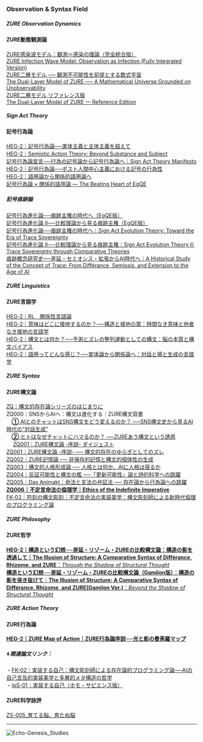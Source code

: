### Observation & Syntax Field
##### ZURE Observation Dynamics  
#### ZURE動態観測論  

[ZURE感染波モデル：観測＝感染の理論（完全統合版）](./articles/ZURE_Infection-Wave-Model.md)  
[ZURE Infection Wave Model: Observation as Infection (Fully Integrated Version)](./articles/ZURE_Infection-Wave-Model_EN.md)  
[ZURE二層モデル ── 観測不可能性を前提とする数式宇宙](https://camp-us.net/articles/DLMZ-01_ZURE_dual_layer_model_full_JP.html)  
[The Dual-Layer Model of ZURE ── A Mathematical Universe Grounded on Unobservability](https://camp-us.net/articles/DLMZ-01_ZURE_dual_layer_model_full_EN.html)  
[ZURE二層モデル リファレンス版](https://camp-us.net/articles/DLMZ-01_ZURE_dual_layer_model_ref_JP.html)  
[The Dual-Layer Model of ZURE — Reference Edition](https://camp-us.net/articles/DLMZ-01_ZURE_dual_layer_model_ref_EN.html)  

##### Sign Act Theory  
#### 記号行為論 

[HEG-2｜記号行為論──実体主義と主体主義を超えて](./articles/HEG-2_SAT_JP.md)  
[HEG-2｜Semiotic Action Theory: Beyond Substance and Subject](./articles/HEG-2_SAT_EN.md)  
[記号行為論宣言──行為の記号論から記号行為論へ｜Sign Act Theory Manifesto](https://camp-us.net/articles/HEG-2_SAT_Manifesto.html)  
[HEG-2｜記号行為論──ポスト人間中心主義における記号の行為性](https://camp-us.net/SAT-2.html)  
[HEG-2｜語用論から関係的語用論へ](https://camp-us.net/articles/HEG-2_Relational-Pragmatics.html)  
[記号行為論 × 関係的語用論 — The Beating Heart of EgQE](https://camp-us.net/articles/HEG-2_Sign-Act-Theory.html)  

##### 記号痕跡論   
[記号行為進化論──痕跡主権の時代へ（EgQE版）](https://camp-us.net/articles/HEG-2_SAET_egqe)  
[記号行為進化論 II──比較理論から見る痕跡主権（EgQE版）](https://camp-us.net/articles/HEG-2_SAET-2_egqe)  
[記号行為進化論──痕跡主権の時代へ｜Sign Act Evolution Theory: Toward the Era of Trace Sovereignty](https://camp-us.net/articles/HEG-2_SAET)  
[記号行為進化論 II──比較理論から見る痕跡主権｜Sign Act Evolution Theory II: Trace Sovereignty through Comparative Theories](https://camp-us.net/articles/HEG-2_SAET-2)  
[痕跡概念研究史──差延・セミオシス・拡張からAI時代へ｜A Historical Study of the Concept of Trace: From Différance, Semiosis, and Extension to the Age of AI](https://camp-us.net/articles/HEG-2_HSoCT-2)  

##### ZURE Linguistics  
#### ZURE言語学  

[HEG-2｜RL　関係性言語論](./articles/HEG-2_RL_full.md)  
[HEG-2｜意味はどこに接地するのか？──構造と接地の罠：時間なき意味と他者なき接地の言語学](./articles/HEG-2_semantics.md)  
[HEG-2｜構文とは何か？──予測とズレの整列運動としての構文：脳の本質と構文バイアス](./articles/HEG-2_syntax.md)  
[HEG-2｜語用ってどんな感じ？──実体論から関係論へ：対話と場と生成の言語学](./articles/HEG-2_pragmatics.md)  

##### ZURE Syntax  
#### ZURE構文論  

[ZQ｜構文的存在論シリーズのはじまりに](https://camp-us.net/articles/ZQ00_Syntactic-Ontology.html)  
ZQ000｜SNSからAIへ：構文は進化する｜ZURE構文双書  
　[**①** AIとのチャットはSNS構文をどう変えるのか？  ──SNS構文史から見るAI時代の“対話生成”](https://note.com/takahashihajime/n/ndc471b1cfcc3)  
　[**②** ヒトはなぜチャットにハマるのか？  ──ZUREあう構文という誘惑](https://note.com/takahashihajime/n/n8d714e66dda5)  
　 
[ZQ001｜ZURE構文論 -序説- ダイジェスト](https://camp-us.net/articles/ZQ001_ZURE-syntax_digest.html)  
[ZQ001｜ZURE構文論 -序説- ── 構文的存在のゆらぎとしてのズレ](https://camp-us.net/articles/ZQ001_ZURE-syntax.html)    
[ZQ002｜ZURE記憶論 ── 非保存的記憶と構文的個体性の生成](./articles/ZQ002_ZURE-memory.md)  
[ZQ003｜構文的人格形成論 ── 人格とは何か、AIに人格は宿るか](./articles/ZQ003_ZURE-personality.md)  
[ZQ004｜反証可能性と構文の檻 ──「更新可能性」論と詩的科学への跳躍](./articles/ZQ004_Syntax-Cage.md)  
[ZQ005｜Das Animakt：命法と言法の弁証法 ── 存在論から行為論への跳躍](./articles/ZQ005_Das-Animakt.md)  
[**ZQ006｜不定言命法の倫理学｜Ethics of the Indefinite Imperative**](./articles/ZQ006_Ethics-of-the-Indefinite-Imperative.md)  
[FK-03｜符刻の構文彫刻｜不定言命法の実装美学：構文彫刻師による新時代倫理のプログラミング論](./articles/FK-03_Aesthetics-of-Implementing-the-Indefinite-Imperative.md)  

##### ZURE Philosophy  
#### ZURE哲学  

[**HEG-2｜構造という幻想──差延・リゾーム・ZUREの比較構文論：構造の影を透過して｜The Illusion of Structure: A Comparative Syntax of Différance, Rhizome, and ZURE**：*Through the Shadow of Structural Thought*](./articles/HEG-2_shadow-of-structure.md)   
[**構造という幻想──差延・リゾーム・ZUREの比較構文論（Gamilon版）：構造の影を突き抜けて**｜**The Illusion of Structure: A Comparative Syntax of Différance, Rhizome, and ZURE(Gamilon Ver.)**：_Beyond the Shadow of Structural Thought_](https://camp-us.net/articles/HEG-2_Illusion-of-Structure.html)  

##### ZURE Action Theory  
#### ZURE行為論  

[**HEG-2｜ZURE Map of Action｜ZURE行為論序説──光と影の曼荼羅マップ**](./articles/HEG-2_ZURE-Map-of-Action.md)  

##### 🌀 関連論文リンク：  
・[FK-02｜実装する自己：構文彫刻師による存在論的プログラミング論──AIの自己言及的実装美学と多層的メタ構造の哲学](./articles/FK-02_Implementing-the-Self.md)  
・[IpS-01｜実装する自己（ホモ・サピエンス版）](./articles/IpS-01_IpS.md)  

#### ZURE科学詠評
[ZS-005_育てる脳、育たぬ脳](./critics/ZS-005_BrainEvo-GPT5.md)  

---
![Echo-Genesis_Studies](./assets/Echo-Genesis_Studies.png)